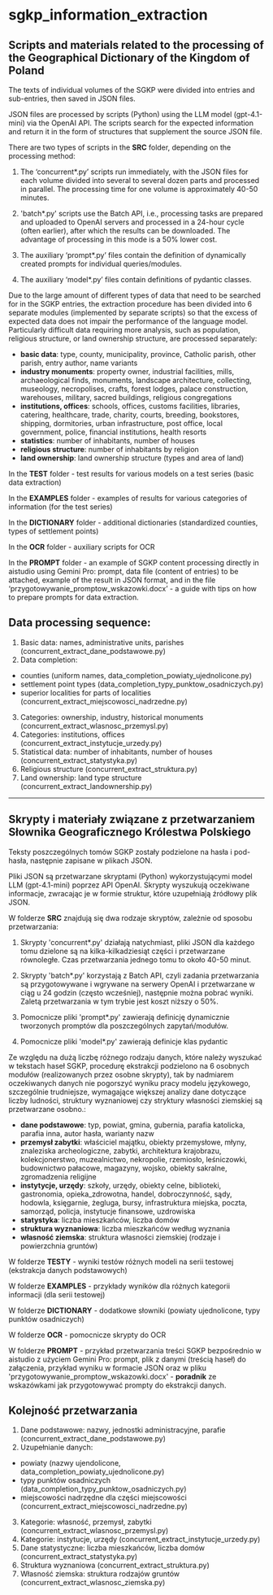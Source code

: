 # sgkp_information_extraction

## Scripts and materials related to the processing of the Geographical Dictionary of the Kingdom of Poland

The texts of individual volumes of the SGKP were divided into entries and sub-entries, then saved in JSON files.

JSON files are processed by scripts (Python) using the LLM model (gpt-4.1-mini) via the OpenAI API. The scripts search for the expected information and return it in the form of structures that supplement the source JSON file.

There are two types of scripts in the **SRC** folder, depending on the processing method:

1. The ‘concurrent*.py’ scripts run immediately, with the JSON files for each volume divided into several to several dozen parts and processed in parallel. The processing time for one volume is approximately 40-50 minutes.

2. 'batch*.py' scripts use the Batch API, i.e., processing tasks are prepared and uploaded to OpenAI servers and processed in a 24-hour cycle (often earlier), after which the results can be downloaded. The advantage of processing in this mode is a 50% lower cost.

3. The auxiliary ‘prompt*.py’ files contain the definition of dynamically created prompts for individual queries/modules.

4. The auxiliary ‘model*.py’ files contain definitions of pydantic classes.

Due to the large amount of different types of data that need to be searched for in the SGKP entries, the extraction procedure has been divided into 6 separate modules (implemented by separate scripts) so that the excess of expected data does not impair the performance of the language model. Particularly difficult data requiring more analysis, such as population, religious structure, or land ownership structure, are processed separately:

  - **basic data**: type, county, municipality, province, Catholic parish, other parish, entry author, name variants
  - **industry monuments**: property owner, industrial facilities, mills, archaeological finds, monuments, landscape architecture, collecting, museology,   necropolises, crafts, forest lodges, palace construction, warehouses, military, sacred buildings, religious congregations
  - **institutions, offices**: schools, offices, customs facilities, libraries, catering, healthcare, trade, charity, courts, breeding, bookstores, shipping, dormitories, urban infrastructure, post office, local government, police, financial institutions, health resorts
  - **statistics**: number of inhabitants, number of houses
  - **religious structure**: number of inhabitants by religion
  - **land ownership**: land ownership structure (types and area of land)

In the **TEST** folder - test results for various models on a test series (basic data extraction)

In the **EXAMPLES** folder - examples of results for various categories of information (for the test series)

In the **DICTIONARY** folder - additional dictionaries (standardized counties, types of settlement points)

In the **OCR** folder - auxiliary scripts for OCR

In the **PROMPT** folder - an example of SGKP content processing directly in aistudio using Gemini Pro: prompt, data file (content of entries) to be attached, example of the result in JSON format, and in the file ‘przygotowywanie_promptow_wskazowki.docx’ - a guide with tips on how to prepare prompts for data extraction.

## Data processing sequence:

1. Basic data: names, administrative units, parishes (concurrent_extract_dane_podstawowe.py)
2. Data completion:
  - counties (uniform names, data_completion_powiaty_ujednolicone.py)
  - settlement point types (data_completion_typy_punktow_osadniczych.py)
  - superior localities for parts of localities (concurrent_extract_miejscowosci_nadrzedne.py)
3. Categories: ownership, industry, historical monuments (concurrent_extract_wlasnosc_przemysl.py)
4. Categories: institutions, offices (concurrent_extract_instytucje_urzedy.py)
5. Statistical data: number of inhabitants, number of houses (concurrent_extract_statystyka.py)
6. Religious structure (concurrent_extract_struktura.py)
7. Land ownership: land type structure (concurrent_extract_landownership.py)

---

## Skrypty i materiały związane z przetwarzaniem Słownika Geograficznego Królestwa Polskiego

Teksty poszczególnych tomów SGKP zostały podzielone na hasła i pod-hasła, następnie zapisane w plikach JSON.

Pliki JSON są przetwarzane skryptami (Python) wykorzystującymi model LLM (gpt-4.1-mini) poprzez API OpenAI. Skrypty wyszukują oczekiwane informacje,
zwracając je w formie struktur, które uzupełniają źródłowy plik JSON.

W folderze **SRC** znajdują się dwa rodzaje skryptów, zależnie od sposobu przetwarzania:

1. Skrypty 'concurrent*.py' działają natychmiast, pliki JSON dla każdego tomu dzielone są na kilka-kilkadziesiąt części i przetwarzane równoległe. Czas przetwarzania jednego tomu to około 40-50 minut. 

2. Skrypty 'batch*.py' korzystają z Batch API, czyli zadania przetwarzania są przygotowywane i wgrywane na serwery OpenAI i przetwarzane w ciąg u 24 godzin (często wcześniej), następnie można pobrać wyniki. Zaletą przetwarzania w tym trybie jest koszt niższy o 50%. 

3. Pomocnicze pliki 'prompt*.py' zawierają definicję dynamicznie tworzonych promptów dla poszczególnych zapytań/modułów. 

4. Pomocnicze pliki 'model*.py' zawierają definicje klas pydantic

Ze względu na dużą liczbę różnego rodzaju danych, które należy wyszukać w tekstach haseł SGKP, procedurę ekstrakcji podzielono na 6 osobnych modułów (realizowanych przez osobne skrypty), tak by nadmiarem oczekiwanych danych nie pogorszyć wyniku pracy modelu językowego, szczególnie trudniejsze, wymagające większej analizy dane dotyczące liczby ludności, struktury wyznaniowej czy stryktury własności ziemskiej są przetwarzane osobno.:

   - **dane podstawowe**: typ, powiat, gmina, gubernia, parafia katolicka, parafia inna, autor hasła, warianty nazw
   - **przemysł zabytki**: właściciel majątku, obiekty przemysłowe, młyny, znaleziska archeologiczne, zabytki, architektura krajobrazu, kolekcjonerstwo, muzealnictwo, nekropolie, rzemiosło, leśniczowki, budownictwo pałacowe, magazyny, wojsko, obiekty sakralne, zgromadzenia religijne
   - **instytycje, urzędy**: szkoły, urzędy, obiekty celne, biblioteki, gastronomia, opieka_zdrowotna, handel, dobroczynność, sądy, hodowla, księgarnie, żegluga, bursy, infrastruktura miejska, poczta, samorząd, policja, instytucje finansowe, uzdrowiska 
   - **statystyka**: liczba mieszkańców, liczba domów
   - **struktura wyznaniowa**: liczba mieszkańców według wyznania
   - **własność ziemska**: struktura własności ziemskiej (rodzaje i powierzchnia gruntów)


W folderze **TESTY** - wyniki testów różnych modeli na serii testowej (ekstrakcja danych podstawowych)

W folderze **EXAMPLES** - przykłady wyników dla różnych kategorii informacji (dla serii testowej)

W folderze **DICTIONARY** - dodatkowe słowniki (powiaty ujednolicone, typy punktów osadniczych)

W folderze **OCR** - pomocnicze skrypty do OCR

W folderze **PROMPT** - przykład przetwarzania treści SGKP bezpośrednio w aistudio z użyciem Gemini Pro: prompt, plik z danymi (treścią haseł) do załączenia, przykład wyniku w formacie JSON oraz w pliku 'przygotowywanie_promptow_wskazowki.docx' - **poradnik** ze wskazówkami jak przygotowywać prompty do ekstrakcji danych.

## Kolejność przetwarzania

1. Dane podstawowe: nazwy, jednostki administracyjne, parafie (concurrent_extract_dane_podstawowe.py)
2. Uzupełnianie danych:
  - powiaty (nazwy ujendolicone, data_completion_powiaty_ujednolicone.py)
  - typy punktów osadniczych (data_completion_typy_punktow_osadniczych.py)
  - miejscowości nadrzędne dla części miejscowości (concurrent_extract_miejscowosci_nadrzedne.py)
3. Kategorie: własność, przemysł, zabytki (concurrent_extract_wlasnosc_przemysl.py)
4. Kategorie: instytucje, urzędy (concurrent_extract_instytucje_urzedy.py)
5. Dane statystyczne: liczba mieszkańców, liczba domów (concurrent_extract_statystyka.py)
6. Struktura wyznaniowa (concurrent_extract_struktura.py)
7. Własność ziemska: struktura rodzajów gruntów (concurrent_extract_wlasnosc_ziemska.py) 
